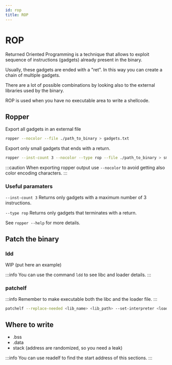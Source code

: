 ```yaml
---
id: rop
title: ROP
---
```


# ROP

Returned Oriented Programming is a technique that allows to exploit sequence of instructions (gadgets) already present in the binary.

Usually, these gadgets are ended with a "ret". In this way you can create a chain of multiple gadgets.

There are a lot of possible combinations by looking also to the external libraries used by the binary.

ROP is used when you have no executable area to write a shellcode.

## Ropper

Export all gadgets in an external file

```bash
ropper --nocolor --file ./path_to_binary > gadgets.txt
```

Export only small gadgets that ends with a return.

```bash
ropper --inst-count 3 --nocolor --type rop --file ./path_to_binary > small_gadgets.txt
```

:::caution
When exporting ropper output use `--nocolor` to avoid getting also color encoding characters.
:::

### Useful paramaters

`--inst-count 3` Returns only gadgets with a maximum number of 3 instructions.

`--type rop` Returns only gadgets that terminates with a return.

See `ropper --help` for more details.

## Patch the binary

### ldd

WIP (put here an example)

:::info
You can use the command `ldd` to see libc and loader details.
:::

### patchelf

:::info
Remember to make executable both the libc and the loader file.
:::

```bash
patchelf --replace-needed <lib_name> <lib_path> --set-interpreter <loader> <binary>
```

## Where to write

- .bss
- .data
- stack (address are randomized, so you need a leak)

:::info
You can use readelf to find the start address of this sections.
:::
